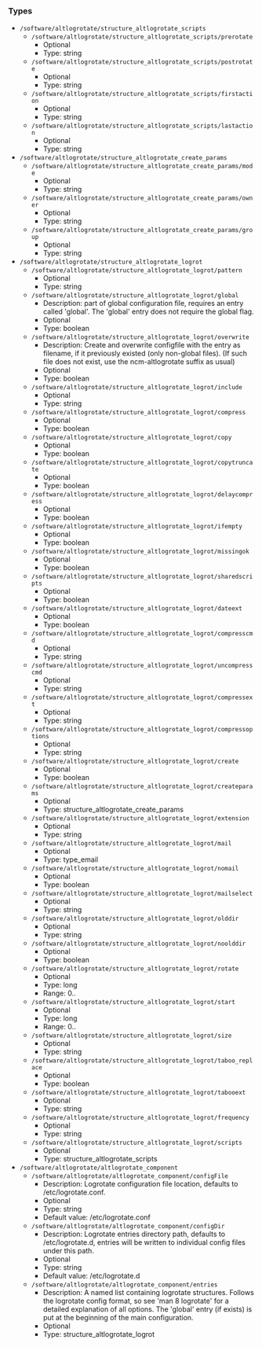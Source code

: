 
### Types

 - `/software/altlogrotate/structure_altlogrotate_scripts`
    - `/software/altlogrotate/structure_altlogrotate_scripts/prerotate`
        - Optional
        - Type: string
    - `/software/altlogrotate/structure_altlogrotate_scripts/postrotate`
        - Optional
        - Type: string
    - `/software/altlogrotate/structure_altlogrotate_scripts/firstaction`
        - Optional
        - Type: string
    - `/software/altlogrotate/structure_altlogrotate_scripts/lastaction`
        - Optional
        - Type: string
 - `/software/altlogrotate/structure_altlogrotate_create_params`
    - `/software/altlogrotate/structure_altlogrotate_create_params/mode`
        - Optional
        - Type: string
    - `/software/altlogrotate/structure_altlogrotate_create_params/owner`
        - Optional
        - Type: string
    - `/software/altlogrotate/structure_altlogrotate_create_params/group`
        - Optional
        - Type: string
 - `/software/altlogrotate/structure_altlogrotate_logrot`
    - `/software/altlogrotate/structure_altlogrotate_logrot/pattern`
        - Optional
        - Type: string
    - `/software/altlogrotate/structure_altlogrotate_logrot/global`
        - Description: part of global configuration file, requires an entry called 'global'.
      The 'global' entry does not require the global flag.
        - Optional
        - Type: boolean
    - `/software/altlogrotate/structure_altlogrotate_logrot/overwrite`
        - Description: Create and overwrite configfile with the entry as filename,
      if it previously existed (only non-global files).
      (If such file does not exist, use the ncm-altlogrotate suffix as usual)
        - Optional
        - Type: boolean
    - `/software/altlogrotate/structure_altlogrotate_logrot/include`
        - Optional
        - Type: string
    - `/software/altlogrotate/structure_altlogrotate_logrot/compress`
        - Optional
        - Type: boolean
    - `/software/altlogrotate/structure_altlogrotate_logrot/copy`
        - Optional
        - Type: boolean
    - `/software/altlogrotate/structure_altlogrotate_logrot/copytruncate`
        - Optional
        - Type: boolean
    - `/software/altlogrotate/structure_altlogrotate_logrot/delaycompress`
        - Optional
        - Type: boolean
    - `/software/altlogrotate/structure_altlogrotate_logrot/ifempty`
        - Optional
        - Type: boolean
    - `/software/altlogrotate/structure_altlogrotate_logrot/missingok`
        - Optional
        - Type: boolean
    - `/software/altlogrotate/structure_altlogrotate_logrot/sharedscripts`
        - Optional
        - Type: boolean
    - `/software/altlogrotate/structure_altlogrotate_logrot/dateext`
        - Optional
        - Type: boolean
    - `/software/altlogrotate/structure_altlogrotate_logrot/compresscmd`
        - Optional
        - Type: string
    - `/software/altlogrotate/structure_altlogrotate_logrot/uncompresscmd`
        - Optional
        - Type: string
    - `/software/altlogrotate/structure_altlogrotate_logrot/compressext`
        - Optional
        - Type: string
    - `/software/altlogrotate/structure_altlogrotate_logrot/compressoptions`
        - Optional
        - Type: string
    - `/software/altlogrotate/structure_altlogrotate_logrot/create`
        - Optional
        - Type: boolean
    - `/software/altlogrotate/structure_altlogrotate_logrot/createparams`
        - Optional
        - Type: structure_altlogrotate_create_params
    - `/software/altlogrotate/structure_altlogrotate_logrot/extension`
        - Optional
        - Type: string
    - `/software/altlogrotate/structure_altlogrotate_logrot/mail`
        - Optional
        - Type: type_email
    - `/software/altlogrotate/structure_altlogrotate_logrot/nomail`
        - Optional
        - Type: boolean
    - `/software/altlogrotate/structure_altlogrotate_logrot/mailselect`
        - Optional
        - Type: string
    - `/software/altlogrotate/structure_altlogrotate_logrot/olddir`
        - Optional
        - Type: string
    - `/software/altlogrotate/structure_altlogrotate_logrot/noolddir`
        - Optional
        - Type: boolean
    - `/software/altlogrotate/structure_altlogrotate_logrot/rotate`
        - Optional
        - Type: long
        - Range: 0..
    - `/software/altlogrotate/structure_altlogrotate_logrot/start`
        - Optional
        - Type: long
        - Range: 0..
    - `/software/altlogrotate/structure_altlogrotate_logrot/size`
        - Optional
        - Type: string
    - `/software/altlogrotate/structure_altlogrotate_logrot/taboo_replace`
        - Optional
        - Type: boolean
    - `/software/altlogrotate/structure_altlogrotate_logrot/tabooext`
        - Optional
        - Type: string
    - `/software/altlogrotate/structure_altlogrotate_logrot/frequency`
        - Optional
        - Type: string
    - `/software/altlogrotate/structure_altlogrotate_logrot/scripts`
        - Optional
        - Type: structure_altlogrotate_scripts
 - `/software/altlogrotate/altlogrotate_component`
    - `/software/altlogrotate/altlogrotate_component/configFile`
        - Description: Logrotate configuration file location, defaults to /etc/logrotate.conf.
        - Optional
        - Type: string
        - Default value: /etc/logrotate.conf
    - `/software/altlogrotate/altlogrotate_component/configDir`
        - Description: Logrotate entries directory path, defaults to /etc/logrotate.d,
      entries will be written to individual config files under this path.
        - Optional
        - Type: string
        - Default value: /etc/logrotate.d
    - `/software/altlogrotate/altlogrotate_component/entries`
        - Description: A named list containing logrotate structures.
      Follows the logrotate config format, so see 'man 8 logrotate'
      for a detailed explanation of all options.
      The 'global' entry (if exists) is put at the beginning of the main configuration.
        - Optional
        - Type: structure_altlogrotate_logrot

